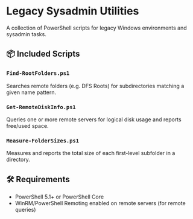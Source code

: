 # Legacy Sysadmin Utilities

A collection of PowerShell scripts for legacy Windows environments and sysadmin tasks.

## 📦 Included Scripts

### `Find-RootFolders.ps1`
Searches remote folders (e.g. DFS Roots) for subdirectories matching a given name pattern.

### `Get-RemoteDiskInfo.ps1`
Queries one or more remote servers for logical disk usage and reports free/used space.

### `Measure-FolderSizes.ps1`
Measures and reports the total size of each first-level subfolder in a directory.

## 🛠 Requirements

- PowerShell 5.1+ or PowerShell Core
- WinRM/PowerShell Remoting enabled on remote servers (for remote queries)

